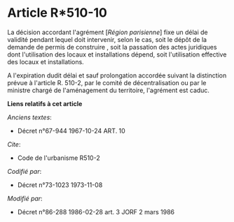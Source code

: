 # Article R*510-10

La décision accordant l'agrément [*Région parisienne*] fixe un délai de validité pendant lequel doit intervenir, selon le
cas, soit le dépôt de la demande de permis de construire , soit la passation des actes juridiques dont l'utilisation des
locaux et installations dépend, soit l'utilisation effective des locaux et installations.

A l'expiration dudit délai et sauf prolongation accordée suivant la distinction prévue à l'article R. 510-2, par le comité de
décentralisation ou par le ministre chargé de l'aménagement du territoire, l'agrément est caduc.

**Liens relatifs à cet article**

_Anciens textes_:

  - Décret n°67-944 1967-10-24 ART. 10

_Cite_:

  - Code de l'urbanisme R510-2

_Codifié par_:

  - Décret n°73-1023 1973-11-08

_Modifié par_:

  - Décret n°86-288 1986-02-28  art. 3 JORF 2 mars 1986
